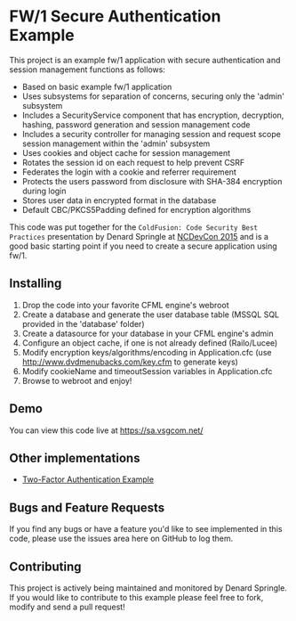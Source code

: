 # FW/1 Secure Authentication Example

This project is an example fw/1 application with secure authentication and session management functions as follows:

* Based on basic example fw/1 application
* Uses subsystems for separation of concerns, securing only the 'admin' subsystem
* Includes a SecurityService component that has encryption, decryption, hashing, password generation and session management code
* Includes a security controller for managing session and request scope session management within the 'admin' subsystem
* Uses cookies and object cache for session management
* Rotates the session id on each request to help prevent CSRF
* Federates the login with a cookie and referrer requirement
* Protects the users password from disclosure with SHA-384 encryption during login
* Stores user data in encrypted format in the database
* Default CBC/PKCS5Padding defined for encryption algorithms

This code was put together for the `ColdFusion: Code Security Best Practices` presentation by Denard Springle at [NCDevCon 2015](http://www.ncdevcon.com) and is a good basic starting point if you need to create a secure application using fw/1.

## Installing

1. Drop the code into your favorite CFML engine's webroot
2. Create a database and generate the user database table (MSSQL SQL provided in the 'database' folder)
3. Create a datasource for your database in your CFML engine's admin
4. Configure an object cache, if one is not already defined (Railo/Lucee)
5. Modify encryption keys/algorithms/encoding in Application.cfc (use http://www.dvdmenubacks.com/key.cfm to generate keys)
6. Modify cookieName and timeoutSession variables in Application.cfc
7. Browse to webroot and enjoy!

## Demo

You can view this code live at https://sa.vsgcom.net/

## Other implementations

* [Two-Factor Authentication Example](https://github.com/ddspringle/framework-one-two-factor-auth)

## Bugs and Feature Requests

If you find any bugs or have a feature you'd like to see implemented in this code, please use the issues area here on GitHub to log them.

## Contributing

This project is actively being maintained and monitored by Denard Springle. If you would like to contribute to this example please feel free to fork, modify and send a pull request!
